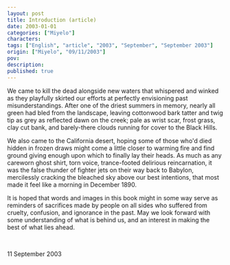 ```yaml
---
layout: post
title: Introduction (article)
date: 2003-01-01
categories: ["Miyelo"]
characters: 
tags: ["English", "article", "2003", "September", "September 2003"]
origin: ["Miyelo", "09/11/2003"]
pov: 
description: 
published: true
---
```


We came to kill the dead alongside new waters that whispered and winked as they playfully skirted our efforts at perfectly envisioning past misunderstandings. After one of the driest summers in memory, nearly all green had bled from the landscape, leaving cottonwood bark tatter and twig tip as grey as reflected dawn on the creek; pale as wrist scar, frost grass, clay cut bank, and barely-there clouds running for cover to the Black Hills.

We also came to the California desert, hoping some of those who'd died hidden in frozen draws might come a little closer to warming fire and find ground giving enough upon which to finally lay their heads. As much as any careworn ghost shirt, torn voice, trance-footed delirious reincarnation, it was the false thunder of fighter jets on their way back to Babylon, mercilessly cracking the bleached sky above our best intentions, that most made it feel like a morning in December 1890.

It is hoped that words and images in this book might in some way serve as reminders of sacrifices made by people on all sides who suffered from cruelty, confusion, and ignorance in the past. May we look forward with some understanding of what is behind us, and an interest in making the best of what lies ahead.

<br>

11 September 2003

